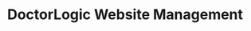 ---
layout: components
title: DoctorLogic Website Management
description: "Our team manages your digital marketing while you focus on your patients."
meta_image: "/img/meta/website-management.jpg"
gsap: true
custom_js: website-management
page_class: website-management
product: "website management"
permalink: "/products/website-management"
hs_form_id: "75c57a13-9090-4db1-acd0-be51d1a76f7e"
page_sections:
- component: hero-1
  component_css: hero
  class: website-management-hero
  headline: "Modern Website, Modern Approach"
  text: "Our team manages your digital marketing while you focus on your patients."
  btn:
  img: "/img/products/website-management/hero-img.svg"
- component: callout-headline
  component_css: callout-headline
  class: callout-headline__website-management
  headline: "A stat here about medical websites."
- component: image-group
  component_css: image-group
  class: website-management__image-group--1
  headline: "Modern Designs for the Modern Practice"
  text: "Our industry expert design team specializes in building stunning custom healthcare websites that fit your brand and looks great on any device. Each beautifully designed medical website is optimized for search performance and converting visitors into patients."
  btn:
  - btn-link: "#"
    btn-label: "Learn More"
  items:
  - class: image-group__image--1
    src: /img/products/website-management/tru-derm.png
    alt-text: "Tru-Derm Med Spa"
  - class: image-group__image--2
    src: /img/products/website-management/vip.png
    alt-text: "VIP Plastic Surgery"
  - class: image-group__image--3
    src: /img/products/website-management/smiles-new-york.png
    alt-text: "Smiles New York"
  - class: image-group__image--4
    src: /img/products/website-management/jamie-schwartz.png
    alt-text: "Jamie Schwartz, MD"
- component: feature-1
  component_css: feature
  headline: "Protect your patient information with a HIPAA secure medical website"
  class: website-management__feature--1
  text: "Every aspect of our website marketing platform - where we host your site, how you add content, the forms your patients fill in with personal information - are all 100% HIPAA compliant."
  btn:
  - btn-link: "#"
    btn-label: Learn More
  img: "/img/products/website-management/hipaa-secure.jpg"
  img_alignment: "Left"
- component: callout
  component_css: callout
  class: callout__websites
  headline: "Is your website HIPAA secure?"
  text: "Find out if your website is at risk of leaking your patients' private health information (PHI)."
  subscription: 
  - hs_form_id: "06f56631-a445-49da-89a7-b852166248b1"
- component: feature-1
  component_css: feature
  headline: "Elevate your brand with unlimited pages"
  class: website-management__feature--2
  text: "How many pages does your website have? Our medical websites are built with an unlimited number of pages that allow you to elevate your brand in local search results. Grow your medical practice as fast as you want!"
  btn:
  - btn-link: "#"
    btn-label: Learn More
  img: "/img/products/website-management/unlimited-pages.jpg"
  img_alignment: "Right"
- component: text-component
  component_css: text-component
  headline:
  - headline: "As technology changes, so does your website."
  text: "Our website marketing platform is constantly upgrading to improve overall performance and keep up with how today’s patients shop online in this rapidly changing environment. With unlimited technology upgrades, you never have to worry if your website is up to date."
  btn:
  - btn-link: "#"
    btn-label: "Learn More" 
- component: feature-1
  component_css: feature
  headline: "Easily Make Updates in real-time"
  class: website-management__feature--3
  text: "On-Page Editing gives you 100% access to your content and the ability to make real-time edits to your website without any delays. See exactly what those changes would look like before publishing live. Don't have time to make these updates? No worries, our fanatical support team is available to make unlimited site updates on your behalf."
  btn: 
  img: "/img/products/website-management/on-page-edit.jpg"
  img_alignment: "Left"
---